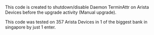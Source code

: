 This code is created to shutdown/disable Daemon TerminAttr on Arista Devices before the upgrade activity (Manual upgrade).

This code was tested on 357 Arista Devices in 1 of the biggest bank in singapore by just 1 enter.
